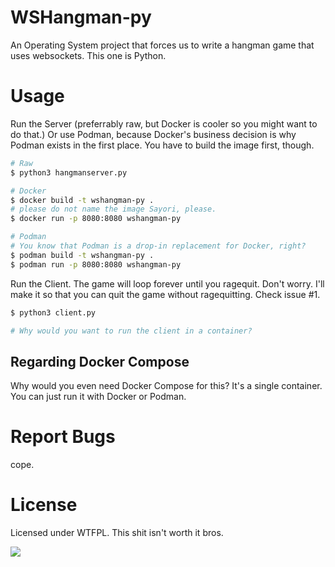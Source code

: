 # WSHangman-py
An Operating System project that forces us to write a hangman game that uses websockets. This one is Python.

# Usage
Run the Server (preferrably raw, but Docker is cooler so you might want to do that.)
Or use Podman, because Docker's business decision is why Podman exists in the first place. You have to build the image first, though.

```bash
# Raw
$ python3 hangmanserver.py

# Docker
$ docker build -t wshangman-py .
# please do not name the image Sayori, please.
$ docker run -p 8080:8080 wshangman-py

# Podman
# You know that Podman is a drop-in replacement for Docker, right?
$ podman build -t wshangman-py .
$ podman run -p 8080:8080 wshangman-py
```

Run the Client. The game will loop forever until you ragequit.
Don't worry. I'll make it so that you can quit the game without ragequitting. Check issue #1.

```bash
$ python3 client.py

# Why would you want to run the client in a container?
```

## Regarding Docker Compose
Why would you even need Docker Compose for this? It's a single container. You can just run it with Docker or Podman.

# Report Bugs
cope.

# License
Licensed under WTFPL. This shit isn't worth it bros.

![](https://steamuserimages-a.akamaihd.net/ugc/965345547598415674/CD26A9222173195870AEA9AD6887C9CA3EEEC546/?imw=5000&imh=5000&ima=fit&impolicy=Letterbox&imcolor=%23000000&letterbox=false)
